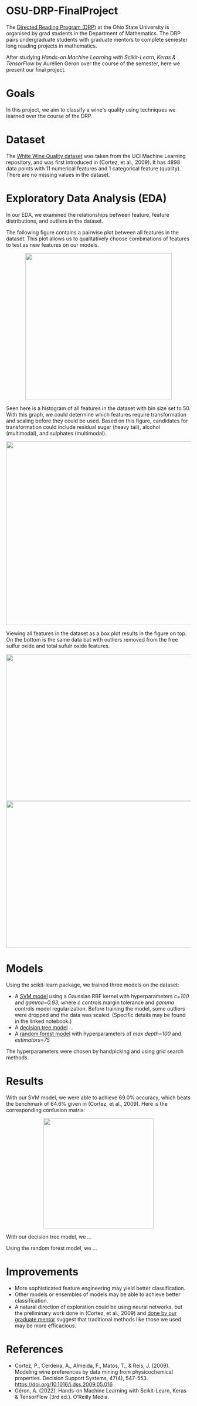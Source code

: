 # OSU-DRP-FinalProject

The [Directed Reading Program (DRP)](https://u.osu.edu/directedreadingprogram/) at the Ohio State University is organised by grad students in the Department of Mathematics. The DRP pairs undergraduate students with graduate mentors to complete semester long reading projects in mathematics.

After studying *Hands-on Machine Learning with Scikit-Learn, Keras & TensorFlow* by Aurélien Géron over the course of the semester, here we present our final project.

# Goals

In this project, we aim to classify a wine's quality using techniques we learned over the course of the DRP.

# Dataset

The [White Wine Quality dataset](https://archive.ics.uci.edu/ml/datasets/wine+quality) was taken from the UCI Machine Learning repository, and was first introduced in (Cortez, et al., 2009). It has 4898 data points with 11 numerical features and 1 categorical feature (quality). There are no missing values in the dataset.

# Exploratory Data Analysis (EDA)

In our EDA, we examined the relationships between feature, feature distributions, and outliers in the dataset.

The following figure contains a pairwise plot between all features in the dataset. This plot allows us to qualitatively choose combinations of features to test as new features on our models.
<p align="center">
  <img src="https://github.com/AzizABG/OSU-DRP-FinalProject/assets/19894910/a5542098-aafd-4826-9f64-be7470d04127" width="400" height="400"/>
</p>

Seen here is a histogram of all features in the dataset with bin size set to 50. With this graph, we could determine which features require transformation and scaling before they could be used. Based on this figure, candidates for transformation could include residual sugar (heavy tail), alcohol (multimodal), and sulphates (multimodal).

<p align="center">
  <img src="https://github.com/AzizABG/OSU-DRP-FinalProject/assets/19894910/5749e73c-e96b-4bbd-a245-421693ec00b8" width="550" height="500"/>
</p>

Viewing all features in the dataset as a box plot results in the figure on top. On the bottom is the same data but with outliers removed from the free sulfur oxide and total sufulr oxide features.

<p align="center">
  <img src="https://github.com/AzizABG/OSU-DRP-FinalProject/assets/19894910/38cf8318-9835-4964-b672-f8ed9f3dc1ec" width="600" height="400"/>
  <img src="https://github.com/AzizABG/OSU-DRP-FinalProject/assets/19894910/d9b85880-f67d-4161-bdb1-503634a50e5d" width="600" height="400"/>
</p>

# Models

Using the scikit-learn package, we trained three models on the dataset:
- A [SVM model](White_Wine_Quality_Prediction_SVM.ipynb) using a Gaussian RBF kernel with hyperparameters *c=100* and *gamma=0.93*, where *c* controls margin tolerance and *gamma* controls model regularization. Before training the model, some outliers were dropped and the data was scaled. (Specific details may be found in the linked notebook.)
- A [decision tree model](White_Wine_Quality_Prediction_Random_Forest.ipynb) ...
- A [random forest model](White_Wine_Quality_Prediction_Random_Forest.ipynb) with hyperparameters of *max depth=100* and *estimators=75*

The hyperparameters were chosen by handpicking and using grid search methods.

# Results

With our SVM model, we were able to achieve 69.0% accuracy, which beats the benchmark of 64.6% given in (Cortez, et al., 2009). Here is the corresponding confusion matrix: 
<p align="center">
  <img src="https://user-images.githubusercontent.com/74211589/236936922-f345ce21-e575-47ab-8de5-45f8df47e7d3.png" width="300" height="300"   />
</p>

With our decision tree model, we ...

Using the random forest model, we ...

# Improvements

- More sophisticated feature engineering may yield better classification.
- Other models or ensembles of models may be able to achieve better classification.
- A natural direction of exploration could be using neural networks, but the preliminary work done in (Cortez, et al., 2009) and [done by our graduate mentor](NN.ipynb) suggest that traditional methods like those we used may be more efficacious.

# References

- Cortez, P., Cerdeira, A., Almeida, F., Matos, T., & Reis, J. (2009). Modeling wine preferences by data mining from physicochemical
properties. Decision Support Systems, 47(4), 547-553. https://doi.org/10.1016/j.dss.2009.05.016
- Géron, A. (2022). Hands-on Machine Learning with Scikit-Learn, Keras & TensorFlow (3rd ed.).  O’Reilly Media.
